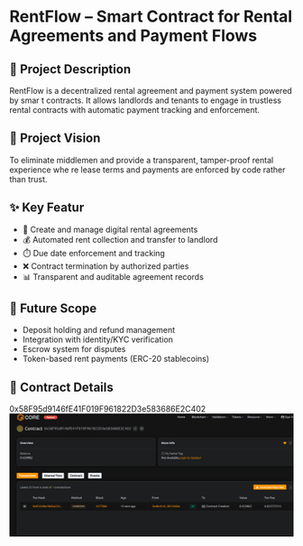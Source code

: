 # RentFlow – Smart Contract for Rental Agreements and    Payment Flows

## 📄 Project   Description

RentFlow is a decentralized rental agreement and payment system powered by smar t contracts. It allows landlords and tenants to engage in trustless rental contracts with automatic payment tracking and enforcement.    

## 🎯 Project Vision

To eliminate middlemen and provide a transparent, tamper-proof rental experience whe   re lease terms and payments are enforced by code rather than trust.
       
## ✨ Key Featur

- 🏡 Create and manage digital rental agreements
- 💰 Automated rent collection and transfer to landlord
- ⏱️ Due date enforcement and tracking
- ❌ Contract termination by authorized parties
- 📊 Transparent and auditable agreement records

## 🔮 Future Scope

- Deposit holding and refund management
- Integration with identity/KYC verification
- Escrow system for disputes
- Token-based rent payments (ERC-20 stablecoins)

## 📜 Contract Details
0x58F95d9146fE41F019F961822D3e583686E2C402
![alt text](image.png)
